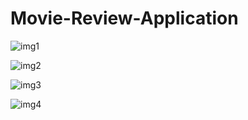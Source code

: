 # Movie-Review-Application
![img1](https://github.com/oshgodage/Movie-Review-Application/assets/66914300/039c66da-1e51-4189-841d-b2a7fcdac4fc)

![img2](https://github.com/oshgodage/Movie-Review-Application/assets/66914300/92185ba3-e9e0-4dec-8350-0e1ddd94c967)


![img3](https://github.com/oshgodage/Movie-Review-Application/assets/66914300/120284e0-88cd-40ab-827f-f26ff7520269)



![img4](https://github.com/oshgodage/Movie-Review-Application/assets/66914300/4151183e-4e85-4ca2-9b4e-9a1d7f42ed0b)

